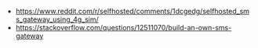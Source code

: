 - https://www.reddit.com/r/selfhosted/comments/1dcgedg/selfhosted_sms_gateway_using_4g_sim/
- https://stackoverflow.com/questions/12511070/build-an-own-sms-gateway
